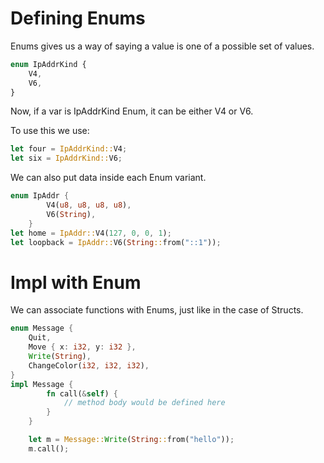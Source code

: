 # Defining Enums

Enums gives us a way of saying a value is one of a possible set of values.

```jsx
enum IpAddrKind {
    V4,
    V6,
}
```

Now, if a var is IpAddrKind Enum, it can be either V4 or V6.

To use this we use:

```rust
let four = IpAddrKind::V4;
let six = IpAddrKind::V6;
```

We can also put data inside each Enum variant.

```rust
enum IpAddr {
        V4(u8, u8, u8, u8),
        V6(String),
    }
let home = IpAddr::V4(127, 0, 0, 1);
let loopback = IpAddr::V6(String::from("::1"));
```

# Impl with Enum

We can associate functions with Enums, just like in the case of Structs.

```rust
enum Message {
    Quit,
    Move { x: i32, y: i32 },
    Write(String),
    ChangeColor(i32, i32, i32),
}
impl Message {
        fn call(&self) {
            // method body would be defined here
        }
    }

    let m = Message::Write(String::from("hello"));
    m.call();
```
